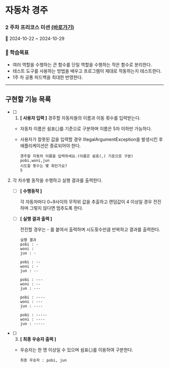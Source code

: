 # 자동차 경주
### 2 주차 프리코스 미션 [(바로가기)](https://apply.techcourse.co.kr/assignment/14/mission/46)
📅 2024-10-22 ~ 2024-10-29
### 🚩 학습목표
- 여러 역할을 수행하는 큰 함수를 단일 역할을 수행하는 작은 함수로 분리한다.
- 테스트 도구를 사용하는 방법을 배우고 프로그램이 제대로 작동하는지 테스트한다.
- 1주 차 공통 피드백을 최대한 반영한다.
______________________________________________________________
## 구현할 기능 목록
- [ ] 1. **[ 사용자 입력 ]** 경주할 자동차들의 이름과 이동 횟수를 입력받는다. 
   - 자동차 이름은 쉼표(,)를 기준으로 구분하며 이름은 5자 이하만 가능하다.

   - 사용자가 잘못된 값을 입력할 경우 IllegalArgumentException을 발생시킨 후 애플리케이션은 종료되어야 한다.
     ```
     경주할 자동차 이름을 입력하세요.(이름은 쉼표(,) 기준으로 구분)
     pobi,woni,jun
     시도할 횟수는 몇 회인가요?
     5
     ```
   
2. 각 차수별 동작을 수행하고 실행 결과를 출력한다.
   - [ ] **[ 수행동작 ]**
     
     각 자동차마다 0~9사이의 무작위 값을 추출하고 랜덤값이 4 이상일 경우 전진하며 그렇지 않다면 멈추도록 한다.
   - [ ] **[ 실행 결과 출력 ]**

     전진할 경우는 - 를 붙여서 출력하며 시도횟수만큼 반복하고 결과를 출력한다.
     ```
     실행 결과
     pobi : -
     woni : 
     jun : -
    
     pobi : --
     woni : -
     jun : --
    
     pobi : ---
     woni : --
     jun : ---
    
     pobi : ----
     woni : ---
     jun : ----
    
     pobi : -----
     woni : ----
     jun : -----
     ```
- [ ] 3. **[ 최종 우승자 출력 ]**
      
   - 우승자는 한 명 이상일 수 있으며 쉼표(,)를 이용하여 구분한다.
     
     ```
     최종 우승자 : pobi, jun
     ```

